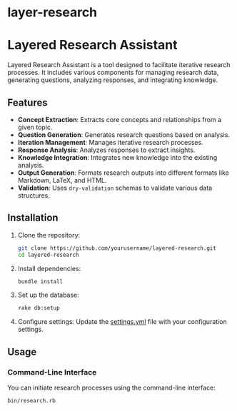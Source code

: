 # layer-research
# Layered Research Assistant

Layered Research Assistant is a tool designed to facilitate iterative research processes. It includes various components for managing research data, generating questions, analyzing responses, and integrating knowledge.

## Features

- **Concept Extraction**: Extracts core concepts and relationships from a given topic.
- **Question Generation**: Generates research questions based on analysis.
- **Iteration Management**: Manages iterative research processes.
- **Response Analysis**: Analyzes responses to extract insights.
- **Knowledge Integration**: Integrates new knowledge into the existing analysis.
- **Output Generation**: Formats research outputs into different formats like Markdown, LaTeX, and HTML.
- **Validation**: Uses `dry-validation` schemas to validate various data structures.

## Installation

1. Clone the repository:
    ```sh
    git clone https://github.com/yourusername/layered-research.git
    cd layered-research
    ```

2. Install dependencies:
    ```sh
    bundle install
    ```

3. Set up the database:
    ```sh
    rake db:setup
    ```

4. Configure settings:
    Update the [settings.yml](http://_vscodecontentref_/0) file with your configuration settings.

## Usage

### Command-Line Interface

You can initiate research processes using the command-line interface:

```sh
bin/research.rb
